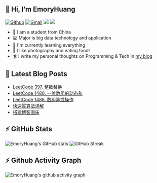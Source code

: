 ## 👋 Hi, I’m EmoryHuang
[![Github](https://img.shields.io/badge/-Github-000?style=flat&logo=Github&logoColor=white)](https://github.com/emoryhuang)
[![Gmail](https://img.shields.io/badge/-Gmail-c14438?style=flat&logo=Gmail&logoColor=white)](mailto:vunihbolvep@gmail.com)
![](https://komarev.com/ghpvc/?username=EmoryHuang)
![](https://img.shields.io/badge/build-passing-brightgreen)
- 🧐 I am a student from China
- 💻 Major is big data technology and application
- 🌱 I'm currently learning everything
- 👯 I like photography and eating food!
- 🏄‍ I write my personal thoughts on Programming & Tech in [my blog](emoryhuang.github.io)

## 📕 Latest Blog Posts
<!-- STACKOVERFLOW:START -->
- [LeetCode 397. 整数替换](https://emoryhuang.cn/blog/3633703874.html)
- [LeetCode 1480. 一维数组的动态和](https://emoryhuang.cn/blog/2207630570.html)
- [LeetCode 1486. 数组异或操作](https://emoryhuang.cn/blog/2225410235.html)
- [快速幂算法详解](https://emoryhuang.cn/blog/1504958816.html)
- [搭建博客图床](https://emoryhuang.cn/blog/242848489.html)
<!-- STACKOVERFLOW:END -->


<!--START_SECTION:waka-->
<!--END_SECTION:waka-->

## ⚡ GitHub Stats
![EmoryHuang's GitHub stats](https://github-readme-stats.vercel.app/api?username=EmoryHuang&show_icons=true&theme=tokyonight)
![GitHub Streak](https://github-readme-streak-stats.herokuapp.com/?user=EmoryHuang&theme=tokyonight)


## ⚡ Github Activity Graph
![EmoryHuang's github activity graph](https://activity-graph.herokuapp.com/graph?username=EmoryHuang&theme=dracula)

<!---
EmoryHuang/EmoryHuang is a ✨ special ✨ repository because its `README.md` (this file) appears on your GitHub profile.
You can click the Preview link to take a look at your changes.
--->

